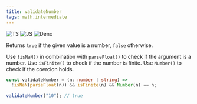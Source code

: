 ```yaml
---
title: validateNumber
tags: math,intermediate
---
```


![TS](https://img.shields.io/badge/supports-typescript-blue.svg?style=flat-square)
![JS](https://img.shields.io/badge/supports-javascript-yellow.svg?style=flat-square)
![Deno](https://img.shields.io/badge/supports-deno-green.svg?style=flat-square)

Returns `true` if the given value is a number, `false` otherwise.

Use `!isNaN()` in combination with `parseFloat()` to check if the argument is a number.
Use `isFinite()` to check if the number is finite.
Use `Number()` to check if the coercion holds.

```ts title="typescript"
const validateNumber = (n: number | string) =>
  !isNaN(parseFloat(n)) && isFinite(n) && Number(n) == n;
```

```ts title="typescript"
validateNumber("10"); // true
```

